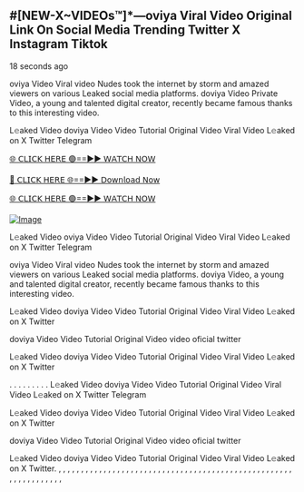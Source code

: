 ## #[NEW-X~VIDEOs™]*—oviya Viral Video Original Link On Social Media Trending Twitter X Instagram Tiktok

18 seconds ago

oviya Video Viral video Nudes took the internet by storm and amazed viewers on various Leaked social media platforms. doviya Video Private Video, a young and talented digital creator, recently became famous thanks to this interesting video.

L𝚎aked Video doviya Video Video Tutorial Original Video Viral Video L𝚎aked on X Twitter Telegram

[🌐 𝖢𝖫𝖨𝖢𝖪 𝖧𝖤𝖱𝖤 🟢==►► 𝖶𝖠𝖳𝖢𝖧 𝖭𝖮𝖶](https://3-tanei-pinik.blogspot.com/2025/02/viral-video.html)

[🔴 𝖢𝖫𝖨𝖢𝖪 𝖧𝖤𝖱𝖤 🌐==►► 𝖣𝗈𝗐𝗇𝗅𝗈𝖺𝖽 𝖭𝗈𝗐](https://3-tanei-pinik.blogspot.com/2025/02/viral-video.html)

[🌐 𝖢𝖫𝖨𝖢𝖪 𝖧𝖤𝖱𝖤 🟢==►► 𝖶𝖠𝖳𝖢𝖧 𝖭𝖮𝖶](https://3-tanei-pinik.blogspot.com/2025/02/viral-video.html)

[![Image](https://github.com/user-attachments/assets/ff3b7bd4-415c-4ca3-a6c8-b1f096193c29)](https://3-tanei-pinik.blogspot.com/2025/02/viral-video.html)

L𝚎aked Video oviya Video Video Tutorial Original Video Viral Video L𝚎aked on X Twitter Telegram

oviya Video Viral video Nudes took the internet by storm and amazed viewers on various Leaked social media platforms. doviya Video, a young and talented digital creator, recently became famous thanks to this interesting video.

L𝚎aked Video doviya Video Video Tutorial Original Video Viral Video L𝚎aked on X Twitter

doviya Video Video Tutorial Original Video video oficial twitter

L𝚎aked Video doviya Video Video Tutorial Original Video Viral Video L𝚎aked on X Twitter

. . . . . . . . . L𝚎aked Video doviya Video Video Tutorial Original Video Viral Video L𝚎aked on X Twitter Telegram

L𝚎aked Video doviya Video Video Tutorial Original Video Viral Video L𝚎aked on X Twitter

doviya Video Video Tutorial Original Video video oficial twitter

L𝚎aked Video doviya Video Video Tutorial Original Video Viral Video L𝚎aked on X Twitter.
,
,
,
,
,
,
,
,
,
,
,
,
,
,
,
,
,
,
,
,
,
,
,
,
,
,
,
,
,
,
,
,
,
,
,
,
,
,
,
,
,
,
,
,
,
,
,
,
,
,
,
,
,
,
,
,
,
,
,
,
,
,
,
,
